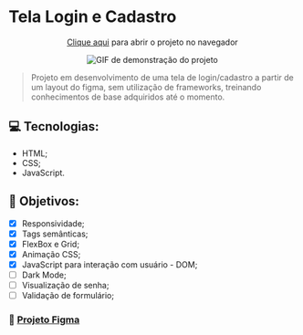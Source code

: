 #  Tela Login e Cadastro 

<div align="center">
<p><a href="https://falcaomm.github.io/tela-login-cadastro/">Clique aqui</a> para abrir o projeto no navegador<p/>
<img src="#" alt="GIF de demonstração do projeto">
</div>

> Projeto em desenvolvimento de uma tela de login/cadastro a partir de um layout do figma, sem utilização de frameworks, treinando conhecimentos de base adquiridos até o momento. 

## 💻 Tecnologias: 
* HTML;
* CSS;
* JavaScript.

## 📝 Objetivos:
- [x] Responsividade;
- [x] Tags semânticas;
- [x] FlexBox e Grid;
- [x] Animação CSS;
- [x] JavaScript para interação com usuário - DOM; 
- [ ] Dark Mode; 
- [ ] Visualização de senha; 
- [ ] Validação de formulário;

### 📌 [Projeto Figma](https://www.figma.com/file/2xaNVaPZKCylb4CYQCuJCH/login%2Fcadastro?node-id=0%3A1)
